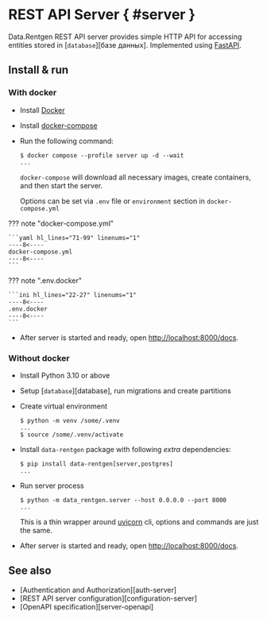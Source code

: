 # REST API Server { #server }

Data.Rentgen REST API server provides simple HTTP API for accessing entities stored in [`database`][базе данных].
Implemented using [FastAPI](https://fastapi.tiangolo.com/).

## Install & run

### With docker

- Install [Docker](https://docs.docker.com/engine/install/)

- Install [docker-compose](https://github.com/docker/compose/releases/)

- Run the following command:

  ```console
  $ docker compose --profile server up -d --wait
  ...
  ```

  `docker-compose` will download all necessary images, create containers, and then start the server.

  Options can be set via `.env` file or `environment` section in `docker-compose.yml`

??? note "docker-compose.yml"

    ```yaml hl_lines="71-99" linenums="1"
    ----8<----
    docker-compose.yml
    ----8<----
    ```

??? note ".env.docker"

    ```ini hl_lines="22-27" linenums="1"
    ----8<----
    .env.docker
    ----8<----
    ```

- After server is started and ready, open [http://localhost:8000/docs](http://localhost:8000/docs).

### Without docker

- Install Python 3.10 or above

- Setup [`database`][database], run migrations and create partitions

- Create virtual environment

  ```console
  $ python -m venv /some/.venv
  ...
  $ source /some/.venv/activate
  ```

- Install `data-rentgen` package with following *extra* dependencies:

  ```console
  $ pip install data-rentgen[server,postgres]
  ...
  ```

- Run server process

  ```console
  $ python -m data_rentgen.server --host 0.0.0.0 --port 8000
  ...
  ```

  This is a thin wrapper around [uvicorn](https://www.uvicorn.org/#command-line-options) cli,
  options and commands are just the same.

- After server is started and ready, open [http://localhost:8000/docs](http://localhost:8000/docs).

## See also

- [Authentication and Authorization][auth-server]
- [REST API server configuration][configuration-server]
- [OpenAPI specification][server-openapi]
